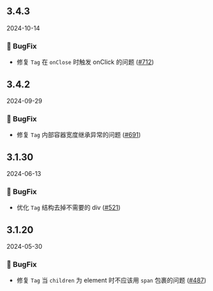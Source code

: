 ## 3.4.3
2024-10-14
### 🐞 BugFix

- 修复 `Tag` 在 `onClose` 时触发 onClick 的问题 ([#712](https://github.com/sheinsight/shineout-next/pull/712))

## 3.4.2
2024-09-29
### 🐞 BugFix

- 修复 `Tag` 内部容器宽度继承异常的问题 ([#691](https://github.com/sheinsight/shineout-next/pull/691)) 

## 3.1.30
2024-06-13
### 🐞 BugFix

- 优化 `Tag` 结构去掉不需要的 div ([#521](https://github.com/sheinsight/shineout-next/pull/521)) 

## 3.1.20
2024-05-30
### 🐞 BugFix

- 修复 `Tag` 当 `children` 为 element 时不应该用 `span` 包裹的问题 ([#487](https://github.com/sheinsight/shineout-next/pull/487)) 



